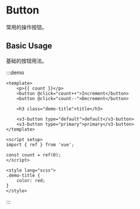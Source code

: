 # Button

常用的操作按钮。

## Basic Usage

基础的按钮用法。

:::demo

```vue
<template>
	<p>{{ count }}</p>
	<button @click="count++">Increment</button>
	<button @click="count--">Decrement</button>

	<h3 class="demo-title">title</h3>

	<v3-button type="default">default</v3-button>
	<v3-button type="primary">primary</v3-button>
</template>

<script setup>
import { ref } from 'vue';

const count = ref(0);
</script>

<style lang="scss">
.demo-title {
	color: red;
}
</style>
```

:::
